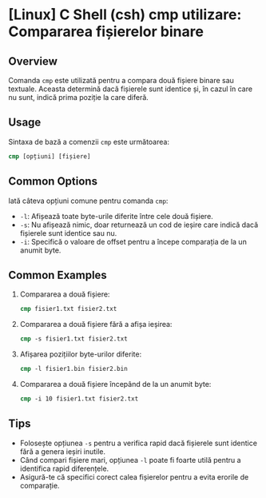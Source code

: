 # [Linux] C Shell (csh) cmp utilizare: Compararea fișierelor binare

## Overview
Comanda `cmp` este utilizată pentru a compara două fișiere binare sau textuale. Aceasta determină dacă fișierele sunt identice și, în cazul în care nu sunt, indică prima poziție la care diferă.

## Usage
Sintaxa de bază a comenzii `cmp` este următoarea:

```csh
cmp [opțiuni] [fișiere]
```

## Common Options
Iată câteva opțiuni comune pentru comanda `cmp`:

- `-l`: Afișează toate byte-urile diferite între cele două fișiere.
- `-s`: Nu afișează nimic, doar returnează un cod de ieșire care indică dacă fișierele sunt identice sau nu.
- `-i`: Specifică o valoare de offset pentru a începe comparația de la un anumit byte.

## Common Examples

1. Compararea a două fișiere:
   ```csh
   cmp fisier1.txt fisier2.txt
   ```

2. Compararea a două fișiere fără a afișa ieșirea:
   ```csh
   cmp -s fisier1.txt fisier2.txt
   ```

3. Afișarea pozițiilor byte-urilor diferite:
   ```csh
   cmp -l fisier1.bin fisier2.bin
   ```

4. Compararea a două fișiere începând de la un anumit byte:
   ```csh
   cmp -i 10 fisier1.txt fisier2.txt
   ```

## Tips
- Folosește opțiunea `-s` pentru a verifica rapid dacă fișierele sunt identice fără a genera ieșiri inutile.
- Când compari fișiere mari, opțiunea `-l` poate fi foarte utilă pentru a identifica rapid diferențele.
- Asigură-te că specifici corect calea fișierelor pentru a evita erorile de comparație.